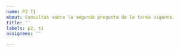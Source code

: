```yaml
---
name: P2 T1
about: Consultas sobre la segunda pregunta de la tarea vigente.
title: ''
labels: p2, t1
assignees: ''

---
```



